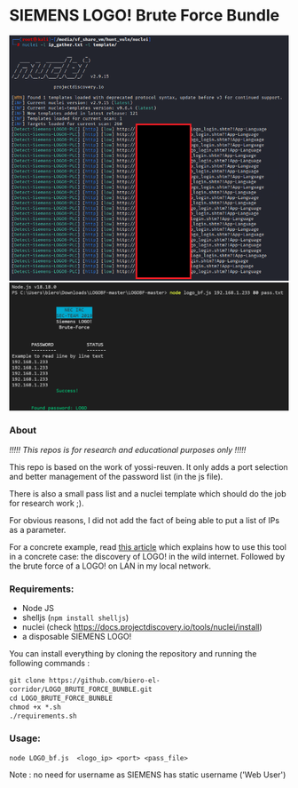 # SIEMENS LOGO! Brute Force Bundle

![alt text](https://raw.githubusercontent.com/biero-el-corridor/LOGO_BRUTE_FORCE_BUNBLE/master/picture/nuclei_result.png)
![alt text](https://raw.githubusercontent.com/biero-el-corridor/LOGO_BRUTE_FORCE_BUNBLE/master/picture/LOGO_Bruteforce.png)


### About
_*!!!!! This repos is for research and educational purposes only !!!!!*_

This repo is based on the work of yossi-reuven. It only adds a port selection and better management of the password list (in the js file).

There is also a small pass list and a nuclei template which should do the job for research work ;).

For obvious reasons, I did not add the fact of being able to put a list of IPs as a parameter.

For a concrete example, read [this article](https://medium.com/@biero-llagas/hunt-and-bruteforce-plc-simens-logo-225bad0088db) which explains how to use this tool in a concrete case: the discovery of LOGO! in the wild internet. Followed by the brute force of a LOGO! on LAN in my local network.


### Requirements: 
- Node JS 
- shelljs (`npm install shelljs`)   
- nuclei (check https://docs.projectdiscovery.io/tools/nuclei/install)
- a disposable SIEMENS LOGO! 

You can install everything by cloning the repository and running the following commands : 
```
git clone https://github.com/biero-el-corridor/LOGO_BRUTE_FORCE_BUNBLE.git
cd LOGO_BRUTE_FORCE_BUNBLE
chmod +x *.sh
./requirements.sh
```

### Usage: 
`node LOGO_bf.js  <logo_ip> <port> <pass_file>` 

Note : no need for username as SIEMENS has static username ('Web User')

